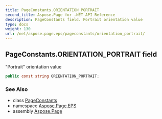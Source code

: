 ```yaml
---
title: PageConstants.ORIENTATION_PORTRAIT
second_title: Aspose.Page for .NET API Reference
description: PageConstants field. Portrait orientation value
type: docs
weight: 130
url: /net/aspose.page.eps/pageconstants/orientation_portrait/
---
```

## PageConstants.ORIENTATION_PORTRAIT field

"Portrait" orientation value

```csharp
public const string ORIENTATION_PORTRAIT;
```

### See Also

* class [PageConstants](../)
* namespace [Aspose.Page.EPS](../../pageconstants/)
* assembly [Aspose.Page](../../../)


